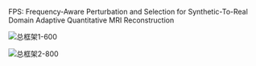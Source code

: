 FPS: Frequency-Aware Perturbation and Selection for Synthetic-To-Real Domain Adaptive Quantitative MRI Reconstruction

![总框架1-600](https://github.com/user-attachments/assets/6fa78e57-0c87-4ff3-be8c-6e5f54239bc3)


![总框架2-800](https://github.com/user-attachments/assets/b36b7adf-2f68-4559-830c-bd0329a620c5)
